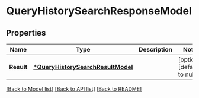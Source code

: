 # QueryHistorySearchResponseModel

## Properties
Name | Type | Description | Notes
------------ | ------------- | ------------- | -------------
**Result** | [***QueryHistorySearchResultModel**](QueryHistorySearchResult.md) |  | [optional] [default to null]

[[Back to Model list]](../README.md#documentation-for-models) [[Back to API list]](../README.md#documentation-for-api-endpoints) [[Back to README]](../README.md)


